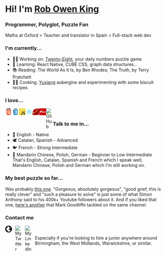 # Hi! I'm [Rob Owen King](http://www.robowenking.com/)

### Programmer, Polyglot, Puzzle Fan

Maths at Oxford > Teacher and translator in Spain > Full-stack web dev

### I'm currently...

- 👨‍💻 Working on: [Twenty-Eight](http://twenty-eight.robowenking.com/), your daily numbers puzzle game
- 🌱 Learning: React Native, CUBE CSS, graph data structures...
- 📚 Reading: The World As It Is, by Ben Rhodes; The Truth, by Terry Pratchett
- 👨‍🍳 Cooking: [Yuxiang](https://en.wikipedia.org/wiki/Yuxiang) aubergine and experimenting with some biscuit recipes

### I love...

<img align="left" alt="HTML5" width="22px" src="https://raw.githubusercontent.com/github/explore/80688e429a7d4ef2fca1e82350fe8e3517d3494d/topics/html/html.png" />
<img align="left" alt="CSS3" width="22px" src="https://raw.githubusercontent.com/github/explore/80688e429a7d4ef2fca1e82350fe8e3517d3494d/topics/css/css.png" />
<img align="left" alt="JavaScript" width="22px" src="https://raw.githubusercontent.com/github/explore/80688e429a7d4ef2fca1e82350fe8e3517d3494d/topics/javascript/javascript.png" />
<img align="left" alt="React" width="22px" src="https://raw.githubusercontent.com/github/explore/80688e429a7d4ef2fca1e82350fe8e3517d3494d/topics/react/react.png" />
<img align="left" alt="Ruby" width="22px" src="https://raw.githubusercontent.com/github/explore/80688e429a7d4ef2fca1e82350fe8e3517d3494d/topics/ruby/ruby.png" />
<img align="left" alt="Ruby on Rails" width="22px" src="https://raw.githubusercontent.com/github/explore/80688e429a7d4ef2fca1e82350fe8e3517d3494d/topics/rails/rails.png" />
<img align="left" alt="GitHub" width="22px" src="https://cdn.jsdelivr.net/npm/simple-icons@v6/icons/github.svg" />
<br />

### Talk to me in...

- 🦅 English - Native
- 🕊️ Catalan, Spanish - Advanced
- 🐦 French - Strong Intermediate
- 🐤 Mandarin Chinese, Polish, German - Beginner to Low Intermediate
That's English, Catalan, Spanish and French which I speak well; Mandarin Chinese, Polish and German which I'm still working on.

### My best puzzle so far...

Was probably [this one](https://youtu.be/_0YUlMPmD0w?t=135). "Gorgeous, absolutely gorgeous", "good grief, this is really clever" and "such a pleasure to solve" is just some of what Simon Anthony said to his 400k+ Youtube followers about it. And if you liked that one, [here's another](https://youtu.be/wqA1M-fCe3s?t=120) that Mark Goodliffe tackled on the same channel.

### Contact me

[<img align="left" alt="My website" width="22px" src="https://raw.githubusercontent.com/iconic/open-iconic/master/svg/globe.svg" style="padding-right: 10px;" />][website]
[<img align="left" alt="My Twitter" width="22px" src="https://cdn.jsdelivr.net/npm/simple-icons@v3/icons/twitter.svg" style="padding-right: 10px;" />][twitter]
[<img align="left" alt="My LinkedIn" width="22px" src="https://cdn.jsdelivr.net/npm/simple-icons@v3/icons/linkedin.svg" style="padding-right: 10px;" />][linkedin]
<br />

Especially if you're looking to hire a junior anywhere around Birmingham, the West Midlands, Warwickshire, or similar.

[website]: http://www.robowenking.com/
[twitter]: https://twitter.com/RobOwenKing
[linkedin]: https://www.linkedin.com/in/robert-king-49240672/
